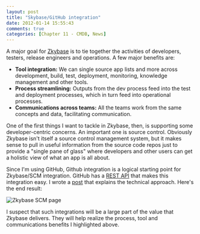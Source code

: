 ```yaml
---
layout: post
title: "Skybase/GitHub integration"
date: 2012-01-14 15:55:43
comments: true
categories: [Chapter 11 - CMDB, News]
---
```

A major goal for <a title="Zkybase GitHub site" href="https://github.com/williewheeler/zkybase">Zkybase</a> is to tie together the activities of developers, testers, release engineers and operations. A few major benefits are:

* **Tool integration:** We can single source app lists and more across development, build, test, deployment, monitoring, knowledge management and other tools.
* **Process streamlining:** Outputs from the dev process feed into the test and deployment processes, which in turn feed into operational processes.
* **Communications across teams:** All the teams work from the same concepts and data, facilitating communication.

One of the first things I want to tackle in Zkybase, then, is supporting some developer-centric concerns. An important one is source control. Obviously Zkybase isn't itself a source control management system, but it makes sense to pull in useful information from the source code repos just to provide a "single pane of glass" where developers and other users can get a holistic view of what an app is all about.

Since I'm using GitHub, Github integration is a logical starting point for Zkybase/SCM integration. GitHub has a <a title="GitHub REST API" href="http://developer.github.com/v3/">REST API</a> that makes this integration easy. I wrote a <a title="Calling the GitHub API using Spring’s RestTemplate" href="http://springinpractice.com/2012/01/14/calling-the-github-api-using-springs-resttemplate/">post</a> that explains the technical approach. Here's the end result:

![Zkybase SCM page](http://springinpractice.s3.amazonaws.com/blog/images/2012-01-14-skybasegithub-integration/skybase_scm4.png)

I suspect that such integrations will be a large part of the value that Zkybase delivers. They will help realize the process, tool and communications benefits I highlighted above.
